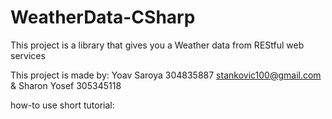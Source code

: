 # WeatherData-CSharp
This project is a library that gives you a Weather data from REStful web services

This project is made by:
 Yoav Saroya 304835887 stankovic100@gmail.com & Sharon Yosef 305345118 

how-to use short tutorial: 
